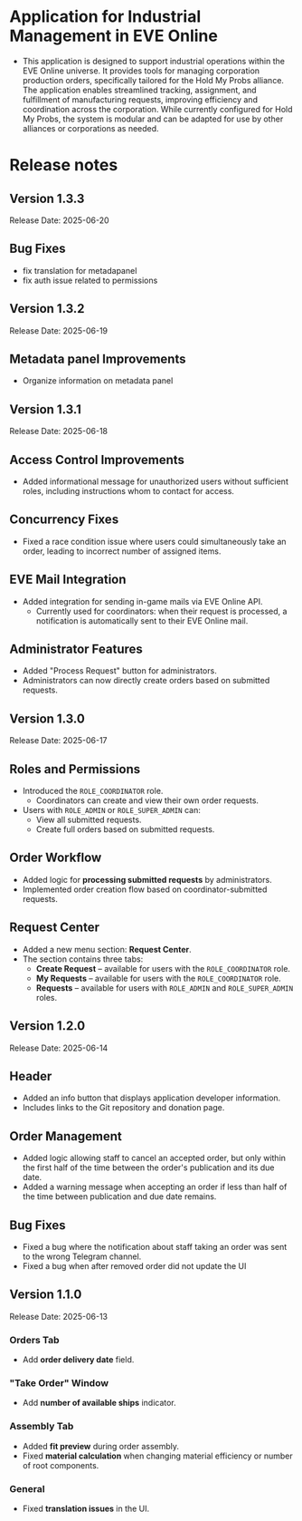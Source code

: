# Application for Industrial Management in EVE Online

* This application is designed to support industrial operations within the EVE Online universe. It provides tools for managing corporation production orders, specifically tailored for the Hold My Probs alliance. The application enables streamlined tracking, assignment, and fulfillment of manufacturing requests, improving efficiency and coordination across the corporation. While currently configured for Hold My Probs, the system is modular and can be adapted for use by other alliances or corporations as needed.

# Release notes

## Version 1.3.3
Release Date: 2025-06-20

## Bug Fixes
- fix translation for metadapanel
- fix auth issue related to permissions

## Version 1.3.2
Release Date: 2025-06-19

## Metadata panel Improvements
- Organize information on metadata panel

## Version 1.3.1
Release Date: 2025-06-18

## Access Control Improvements
- Added informational message for unauthorized users without sufficient roles, including instructions whom to contact for access.

## Concurrency Fixes
- Fixed a race condition issue where users could simultaneously take an order, leading to incorrect number of assigned items.

## EVE Mail Integration
- Added integration for sending in-game mails via EVE Online API.
  - Currently used for coordinators: when their request is processed, a notification is automatically sent to their EVE Online mail.

## Administrator Features
- Added "Process Request" button for administrators.
- Administrators can now directly create orders based on submitted requests.

## Version 1.3.0
Release Date: 2025-06-17

## Roles and Permissions
- Introduced the `ROLE_COORDINATOR` role.
    - Coordinators can create and view their own order requests.
- Users with `ROLE_ADMIN` or `ROLE_SUPER_ADMIN` can:
    - View all submitted requests.
    - Create full orders based on submitted requests.
## Order Workflow
- Added logic for **processing submitted requests** by administrators.
- Implemented order creation flow based on coordinator-submitted requests.

## Request Center
- Added a new menu section: **Request Center**.
- The section contains three tabs:
    - **Create Request** – available for users with the `ROLE_COORDINATOR` role.
    - **My Requests** – available for users with the `ROLE_COORDINATOR` role.
    - **Requests** – available for users with `ROLE_ADMIN` and `ROLE_SUPER_ADMIN` roles.

## Version 1.2.0
Release Date: 2025-06-14

## Header
- Added an info button that displays application developer information.
- Includes links to the Git repository and donation page.
## Order Management
- Added logic allowing staff to cancel an accepted order, but only within the first half of the time between the order's publication and its due date.
- Added a warning message when accepting an order if less than half of the time between publication and due date remains.
## Bug Fixes
- Fixed a bug where the notification about staff taking an order was sent to the wrong Telegram channel.
- Fixed a bug when after removed order did not update the UI

## Version 1.1.0 
Release Date: 2025-06-13

### Orders Tab
- Add **order delivery date** field.
### "Take Order" Window
- Add **number of available ships** indicator.
### Assembly Tab
- Added **fit preview** during order assembly.
- Fixed **material calculation** when changing material efficiency or number of root components.
### General
- Fixed **translation issues** in the UI.